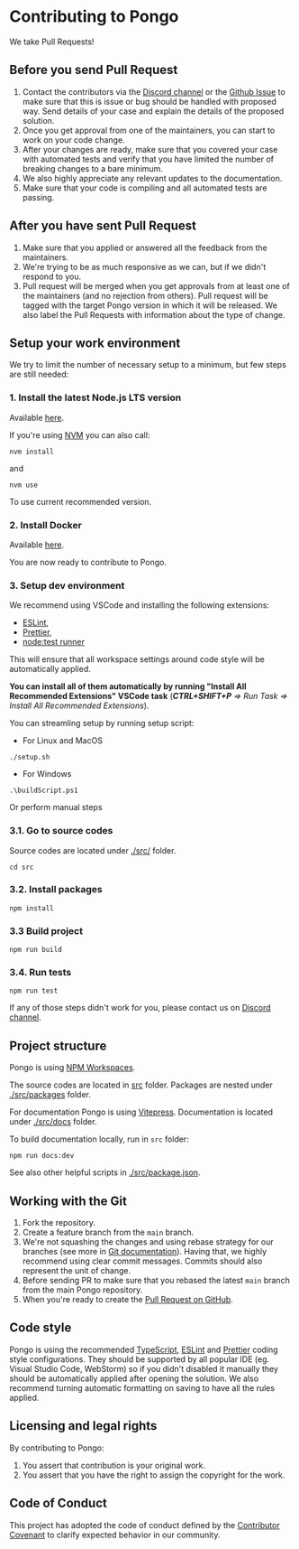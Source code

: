 # Contributing to Pongo

We take Pull Requests!

## Before you send Pull Request

1. Contact the contributors via the [Discord channel](https://discord.gg/VzvxR5Rb38) or the [Github Issue](https://github.com/event-driven-io/Pongo/issues/new) to make sure that this is issue or bug should be handled with proposed way. Send details of your case and explain the details of the proposed solution.
2. Once you get approval from one of the maintainers, you can start to work on your code change.
3. After your changes are ready, make sure that you covered your case with automated tests and verify that you have limited the number of breaking changes to a bare minimum.
4. We also highly appreciate any relevant updates to the documentation.
5. Make sure that your code is compiling and all automated tests are passing.

## After you have sent Pull Request

1. Make sure that you applied or answered all the feedback from the maintainers.
2. We're trying to be as much responsive as we can, but if we didn't respond to you.
3. Pull request will be merged when you get approvals from at least one of the maintainers (and no rejection from others). Pull request will be tagged with the target Pongo version in which it will be released. We also label the Pull Requests with information about the type of change.

## Setup your work environment

We try to limit the number of necessary setup to a minimum, but few steps are still needed:

### 1. Install the latest Node.js LTS version

Available [here](https://Node.js.org/en/download/).

If you're using [NVM](https://github.com/nvm-sh/nvm) you can also call:

```shell
nvm install
```

and

```shell
nvm use
```

To use current recommended version.

### 2. Install Docker

Available [here](https://docs.docker.com/engine/install/).

You are now ready to contribute to Pongo.

### 3. Setup dev environment

We recommend using VSCode and installing the following extensions:

- [ESLint](https://marketplace.visualstudio.com/items?itemName=dbaeumer.vscode-eslint),
- [Prettier](https://marketplace.visualstudio.com/items?itemName=esbenp.prettier-vscode),
- [node:test runner](https://marketplace.visualstudio.com/items?itemName=connor4312.nodejs-testing)

This will ensure that all workspace settings around code style will be automatically applied.

**You can install all of them automatically by running "Install All Recommended Extensions" VSCode task** (_**CTRL+SHIFT+P** => Run Task => Install All Recommended Extensions_).

You can streamling setup by running setup script:

- For Linux and MacOS

```shell
./setup.sh
```

- For Windows

```shell
.\buildScript.ps1
```

Or perform manual steps

### 3.1. Go to source codes

Source codes are located under [./src/](./src/) folder.

```shell
cd src
```

### 3.2. Install packages

```shell
npm install
```

### 3.3 Build project

```shell
npm run build
```

### 3.4. Run tests

```shell
npm run test
```

If any of those steps didn't work for you, please contact us on [Discord channel](https://discord.gg/VzvxR5Rb38).

## Project structure

Pongo is using [NPM Workspaces](https://docs.npmjs.com/cli/v10/using-npm/workspaces).

The source codes are located in [src](./src/) folder. Packages are nested under [./src/packages](./src/packages) folder.

For documentation Pongo is using [Vitepress](https://vitepress.dev). Documentation is located under [./src/docs](./src/docs/) folder.

To build documentation locally, run in `src` folder:

```shell
npm run docs:dev
```

See also other helpful scripts in [./src/package.json](./src/package.json).

## Working with the Git

1. Fork the repository.
2. Create a feature branch from the `main` branch.
3. We're not squashing the changes and using rebase strategy for our branches (see more in [Git documentation](https://git-scm.com/book/en/v2/Git-Branching-Rebasing)). Having that, we highly recommend using clear commit messages. Commits should also represent the unit of change.
4. Before sending PR to make sure that you rebased the latest `main` branch from the main Pongo repository.
5. When you're ready to create the [Pull Request on GitHub](https://github.com/event-driven-io/Pongo/compare).

## Code style

Pongo is using the recommended [TypeScript](./src/tsconfig.shared.json), [ESLint](./src/.eslintrc.json) and [Prettier](./src/.prettierrc.json) coding style configurations. They should be supported by all popular IDE (eg. Visual Studio Code, WebStorm) so if you didn't disabled it manually they should be automatically applied after opening the solution. We also recommend turning automatic formatting on saving to have all the rules applied.

## Licensing and legal rights

By contributing to Pongo:

1. You assert that contribution is your original work.
2. You assert that you have the right to assign the copyright for the work.

## Code of Conduct

This project has adopted the code of conduct defined by the [Contributor Covenant](http://contributor-covenant.org/) to clarify expected behavior in our community.
